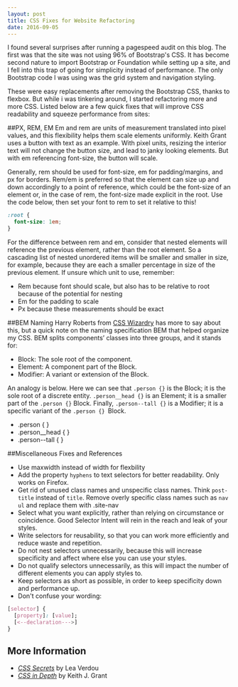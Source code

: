 ```yaml
---
layout: post
title: CSS Fixes for Website Refactoring
date: 2016-09-05
---
```

I found several surprises after running a pagespeed audit on this blog. The first was that  the site was not using 96% of Bootstrap's CSS. It has become second nature to import Bootstrap or Foundation while setting up a site, and I fell into this trap of going for simplicity instead of performance. The only Bootstrap code I was using was the grid system and navigation styling.

These were easy replacements after removing the Bootstrap CSS, thanks to flexbox. But while i was tinkering around, I started refactoring more and more CSS. Listed below are a few quick fixes that will improve CSS readability and squeeze performance from sites:

##PX, REM, EM
Em and rem are units of measurement translated into pixel values, and this flexibility helps them scale elements uniformly. Keith Grant uses a button with text as an example. With pixel units, resizing the interior text will not change the button size, and lead to janky looking elements. But with em referencing font-size, the button will scale.

Generally, rem should be used for font-size, em for padding/margins, and px for borders. Rem/em is preferred so that the element can size up and down accordingly to a point of reference, which could be the font-size of an element or, in the case of rem, the font-size made explicit in the root. Use the code below, then set your font to rem to set it relative to this!
```css
:root {
  font-size: 1em;
}
```
For the difference between rem and em, consider that nested elements will reference the previous element, rather than the root element. So a cascading list of nested unordered items will be smaller and smaller in size, for example, because they are each a smaller percentage in size of  the previous element. If unsure which unit to use, remember:
- Rem because font should scale, but also has to be relative to root because of the potential for nesting
- Em for the padding to scale
- Px because these measurements should be exact

##BEM Naming
Harry Roberts from [CSS Wizardry](http://csswizardry.com/) has more to say about this, but a quick note on the naming specification BEM that helped organize my CSS. BEM splits components’ classes into three groups, and it stands for:
- Block: The sole root of the component.
- Element: A component part of the Block.
- Modifier: A variant or extension of the Block.

An analogy is below. Here we can see that `.person {}` is the Block; it is the sole root of a discrete entity. `.person__head {}` is an Element; it is a smaller part of the `.person {}` Block. Finally, `.person--tall {}` is a Modifier; it is a specific variant of the `.person {} `Block.

- .person { }
- .person__head { }
- .person--tall { }

##Miscellaneous Fixes and References
- Use maxwidth instead of width for flexbility
- Add the property `hyphens` to text selectors for better readability. Only works on Firefox.
- Get rid of unused class names and unspecific class names. Think `post-title` instead of `title`. Remove overly specific class names such as `nav ul` and replace them with .site-nav
- Select what you want explicitly, rather than relying on circumstance or coincidence. Good Selector Intent will rein in the reach and leak of your styles.
- Write selectors for reusability, so that you can work more efficiently and reduce waste and repetition.
- Do not nest selectors unnecessarily, because this will increase specificity and affect where else you can use your styles.
- Do not qualify selectors unnecessarily, as this will impact the number of different elements you can apply styles to.
- Keep selectors as short as possible, in order to keep specificity down and performance up.
- Don't confuse your wording:
```css
[selector] {
  [property]: [value];
  [<--declaration--->]
}
```


## More Information
- [*CSS Secrets*](http://lea.verou.me/) by Lea Verdou
- [*CSS in Depth*](https://www.manning.com/books/css-in-depth) by Keith J. Grant